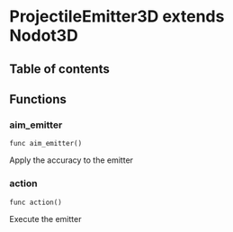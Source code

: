 # ProjectileEmitter3D extends Nodot3D

## Table of contents

## Functions


### aim_emitter

```gdscript
func aim_emitter()
```

Apply the accuracy to the emitter

### action

```gdscript
func action()
```

Execute the emitter




